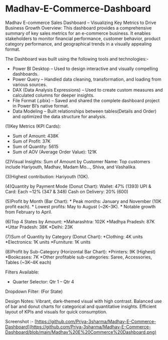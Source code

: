 # Madhav-E-Commerce-Dashboard
Madhav E-commerce Sales Dashboard – Visualizing Key Metrics to Drive Business Growth
Overview:
This dashboard provides a comprehensive summary of key sales metrics for an e-commerce business. It enables stakeholders to monitor financial performance, customer behavior, product category performance, and geographical trends in a visually appealing format.

The Dashboard was built using the following tools and technologies:- 
* Power BI Desktop – Used to design interactive and visually compelling dashboards.
* Power Query – Handled data cleaning, transformation, and loading from various sources.
* DAX (Data Analysis Expressions) – Used to create custom measures and calculated columns for deeper insights.
* File Format (.pbix) – Saved and shared the complete dashboard project in Power BI’s native format.
* Data Modeling – Built relationships between tables(Details and Order)  and optimized the data structure for analysis.
  
(1)Key Metrics (KPI Cards):
* Sum of Amount: 438K
* Sum of Profit: 37K
* Sum of Quantity: 5615
* Sum of AOV (Average Order Value): 121K

(2)Visual Insights:
Sum of Amount by Customer Name:
Top customers include Hariyouth, Madhav, Madam Mo…, Shiva, and Vashalika.

(3)Highest contribution: Hariyouth (10K).

(4)Quantity by Payment Mode (Donut Chart):
   Wallet: 47% (1393)
   UPI & Card: Each ~12% (347 & 348)
   Cash on Delivery: 20% (600)
   
(5)Profit by Month (Bar Chart):
        * Peak months: January and November (10K profit each).
        * Lowest profits: May to August (~2K–3K).
        * Notable growth from February to April.

(6)Top 4 States by Amount:
*Maharashtra: 102K
*Madhya Pradesh: 87K
*Uttar Pradesh: 38K
*Delhi: 23K

(7)Sum of Quantity by Category (Donut Chart):
*Clothing: 4K units
*Electronics: 1K units
*Furniture: 1K units

(8)Profit by Sub-Category (Horizontal Bar Chart):
*Printers: 9K (Highest)
*Bookcases: 7K
*Other profitable sub-categories: Saree, Accessories, Tables (~3K–4K each)

Filters Available:
* Quarter Selector: Qtr 1 – Qtr 4

Dropdown Filter: (For State)

Design Notes:
Vibrant, dark-themed visual with high contrast.
Balanced use of bar and donut charts for categorical and quantitative insights.
Efficient layout of KPIs and visuals for quick consumption.

Screenshot :- [[https://github.com/Priya-3sharma/Madhav-E-Commerce-Dashboard](https://github.com/Priya-3sharma/Madhav-E-Commerce-Dashboard/blob/main/Madhav%20E%20Commerce%20Dashboard.png)
](https://github.com/Priya-3sharma/Madhav-E-Commerce-Dashboard/blob/main/Madhav%20E%20Commerce%20Dashboard.png)
